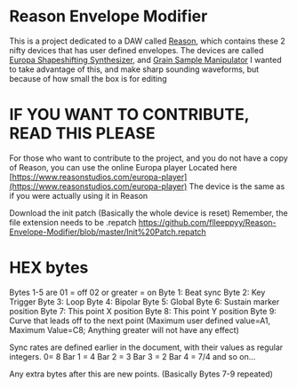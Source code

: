 # Reason Envelope Modifier

This is a project dedicated to a DAW called [Reason](https://reasonstudios.com), which contains these 2 nifty devices that has user defined envelopes.
The devices are called [Europa Shapeshifting Synthesizer](https://www.reasonstudios.com/en/reason/instruments/europa), and [Grain Sample Manipulator](https://www.reasonstudios.com/en/reason/instruments/grain)
I wanted to take advantage of this, and make sharp sounding waveforms, but because of how small the box is for editing 


# IF YOU WANT TO CONTRIBUTE, READ THIS PLEASE
For those who want to contribute to the project, and you do not have a copy of Reason, you can use the online Europa player
Located here [https://www.reasonstudios.com/europa-player](https://www.reasonstudios.com/europa-player)
The device is the same as if you were actually using it in Reason

Download the init patch (Basically the whole device is reset)
Remember, the file extension needs to be .repatch
https://github.com/flleeppyy/Reason-Envelope-Modifier/blob/master/Init%20Patch.repatch


# HEX bytes

Bytes 1-5 are 01 = off 02 or greater = on
Byte 1: Beat sync
Byte 2: Key Trigger
Byte 3: Loop
Byte 4: Bipolar
Byte 5: Global
Byte 6: Sustain marker position
Byte 7: This point X position
Byte 8: This point Y position
Byte 9: Curve that leads off to the next point (Maximum user defined value=A1, Maximum Value=C8; Anything greater will not have any effect)

Sync rates are defined earlier in the document, with their values as regular integers.
0= 8 Bar
1 = 4 Bar
2 = 3 Bar
3 = 2 Bar
4 = 7/4
and so on...

Any extra bytes after this are new points. (Basically Bytes 7-9 repeated)
